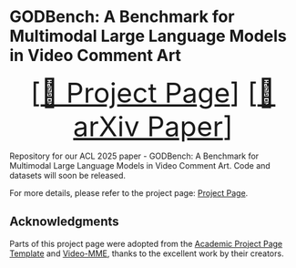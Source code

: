 # GODBench: A Benchmark for Multimodal Large Language Models in Video Comment Art

<font size=7><div align='center' > [[🍎 Project Page](https://stan-lei.github.io/GODBench-ACL2025/)] [[📖 arXiv Paper](https://arxiv.org/abs/2505.11436)] </div></font>

Repository for our ACL 2025 paper - GODBench: A Benchmark for Multimodal Large Language Models in Video Comment Art. Code and datasets will soon be released.

For more details, please refer to the project page: <a href="https://stan-lei.github.io/GODBench-ACL2025/">Project Page</a>.

## Acknowledgments
Parts of this project page were adopted from the [Academic Project Page Template](https://eliahuhorwitz.github.io/Academic-project-page-template/) and [Video-MME](https://video-mme.github.io/), thanks to the excellent work by their creators.